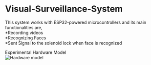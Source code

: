 # Visual-Surveillance-System
This system works with ESP32-powered microcontrollers and its main functionalities are, <br/>
*Recording videos <br/>
*Recognizing Faces <br/>
*Sent Signal to the solenoid lock when face is recognized<br/>

Experimental Hardware Model <br/>
![Hardware model](./20250126_190506.jpg)
